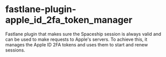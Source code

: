 # fastlane-plugin-apple_id_2fa_token_manager

Fastlane plugin that makes sure the Spaceship session is always valid and can be used to make requests to Apple's servers. To achieve this, it manages the Apple ID 2FA tokens and uses them to start and renew sessions.
